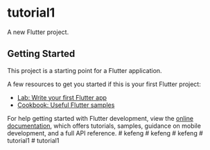 # tutorial1

A new Flutter project.

## Getting Started

This project is a starting point for a Flutter application.

A few resources to get you started if this is your first Flutter project:

- [Lab: Write your first Flutter app](https://docs.flutter.dev/get-started/codelab)
- [Cookbook: Useful Flutter samples](https://docs.flutter.dev/cookbook)

For help getting started with Flutter development, view the
[online documentation](https://docs.flutter.dev/), which offers tutorials,
samples, guidance on mobile development, and a full API reference.
#   k e f e n g  
 #   k e f e n g  
 #   k e f e n g  
 #   t u t o r i a l 1  
 #   t u t o r i a l 1  
 